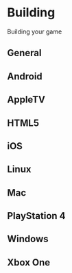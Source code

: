 # Building

Building your game

## General

## Android

## AppleTV

## HTML5

## iOS

## Linux

## Mac

## PlayStation 4

## Windows

## Xbox One

